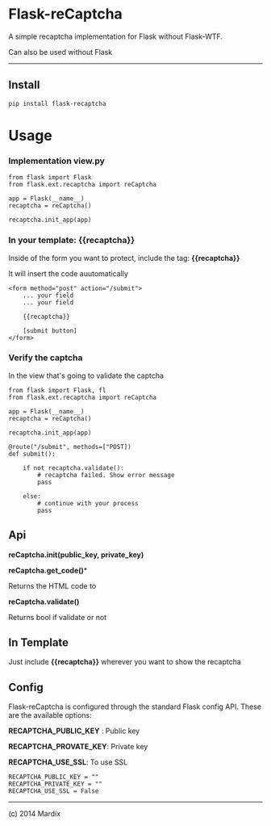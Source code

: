 # Flask-reCaptcha

A simple recaptcha implementation for Flask without Flask-WTF.

Can also be used without Flask

---

## Install

    pip install flask-recaptcha

# Usage

### Implementation view.py

    from flask import Flask
    from flask.ext.recaptcha import reCaptcha

    app = Flask(__name__)
    recaptcha = reCaptcha()

    recaptcha.init_app(app)

### In your template: **{{recaptcha}}**

Inside of the form you want to protect, include the tag: **{{recaptcha}}**

It will insert the code auutomatically


    <form method="post" action="/submit">
        ... your field
        ... your field

        {{recaptcha}}

        [submit button]
    </form>


### Verify the captcha

In the view that's going to validate the captcha

    from flask import Flask, fl
    from flask.ext.recaptcha import reCaptcha

    app = Flask(__name__)
    recaptcha = reCaptcha()

    recaptcha.init_app(app)

    @route("/submit", methods=["POST])
    def submit():

        if not recaptcha.validate():
            # recaptcha failed. Show error message
            pass

        else:
            # continue with your process
            pass


## Api

**reCaptcha.__init__(public_key, private_key)**

**reCaptcha.get_code()***

Returns the HTML code to

**reCaptcha.validate()**

Returns bool if validate or not

## In Template

Just include **{{recaptcha}}** wherever you want to show the recaptcha


## Config

Flask-reCaptcha is configured through the standard Flask config API.
These are the available options:

**RECAPTCHA_PUBLIC_KEY** : Public key

**RECAPTCHA_PROVATE_KEY**: Private key

**RECAPTCHA_USE_SSL**: To use SSL


    RECAPTCHA_PUBLIC_KEY = ""
    RECAPTCHA_PRIVATE_KEY = ""
    RECAPTCHA_USE_SSL = False

---

(c) 2014 Mardix

